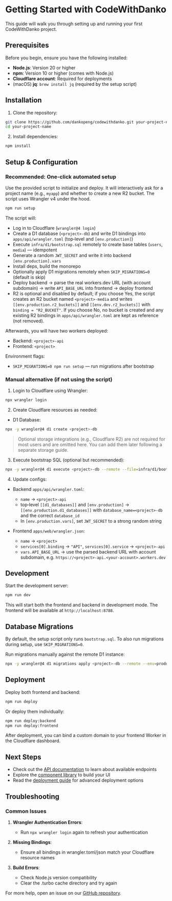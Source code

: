 # Getting Started with CodeWithDanko

This guide will walk you through setting up and running your first CodeWithDanko project.

## Prerequisites

Before you begin, ensure you have the following installed:

- **Node.js**: Version 20 or higher
- **npm**: Version 10 or higher (comes with Node.js)
- **Cloudflare account**: Required for deployments
- (macOS) **jq**: `brew install jq` (required by the setup script)

## Installation

1) Clone the repository:

```bash
git clone https://github.com/dankopeng/codewithdanko.git your-project-name
cd your-project-name
```

2) Install dependencies:

```bash
npm install
```

## Setup & Configuration

### Recommended: One‑click automated setup

Use the provided script to initialize and deploy. It will interactively ask for a project name (e.g., `myapp`) and whether to create a new R2 bucket. The script uses Wrangler v4 under the hood.

```bash
npm run setup
```

The script will:
- Log in to Cloudflare (`wrangler@4 login`)
- Create a D1 database (`<project>-db`) and write D1 bindings into `apps/api/wrangler.toml` (top‑level and `[env.production]`)
- Execute `infra/d1/bootstrap.sql` remotely to create base tables (`users`, `media`) — idempotent
- Generate a random `JWT_SECRET` and write it into backend `[env.production].vars`
- Install deps, build the monorepo
- Optionally apply D1 migrations remotely when `SKIP_MIGRATIONS=0` (default is skip)
- Deploy backend → parse the real workers.dev URL (with account subdomain) → write `API_BASE_URL` into frontend → deploy frontend
- R2 is optional and disabled by default; if you choose Yes, the script creates an R2 bucket named `<project>-media` and writes `[[env.production.r2_buckets]]` and `[[env.dev.r2_buckets]]` with `binding = "R2_BUCKET"`. If you choose No, no bucket is created and any existing R2 bindings in `apps/api/wrangler.toml` are kept as reference (not removed).

Afterwards, you will have two workers deployed:
- Backend: `<project>-api`
- Frontend: `<project>`

Environment flags:

- `SKIP_MIGRATIONS=0 npm run setup` — run migrations after bootstrap

### Manual alternative (if not using the script)

1. Login to Cloudflare using Wrangler:

```bash
npx wrangler login
```

2. Create Cloudflare resources as needed:

- D1 Database:
```bash
npx -y wrangler@4 d1 create <project>-db
```

> Optional storage integrations (e.g., Cloudflare R2) are not required for most users and are omitted here. You can add them later following a separate storage guide.

3. Execute bootstrap SQL (optional but recommended):

```bash
npx -y wrangler@4 d1 execute <project>-db --remote --file=infra/d1/bootstrap.sql
```

4. Update configs:

- Backend `apps/api/wrangler.toml`:
  - `name` → `<project>-api`
  - top‑level `[[d1_databases]]` and `[env.production]` → `[[env.production.d1_databases]]` with `database_name=<project>-db` and the correct `database_id`
  - In `[env.production.vars]`, set `JWT_SECRET` to a strong random string

- Frontend `apps/web/wrangler.json`:
  - `name` → `<project>`
  - `services[0].binding` → `"API"`, `services[0].service` → `<project>-api`
  - `vars.API_BASE_URL` → use the parsed backend URL with account subdomain, e.g. `https://<project>-api.<your-account>.workers.dev`

## Development

Start the development server:

```bash
npm run dev
```

This will start both the frontend and backend in development mode. The frontend will be available at `http://localhost:8788`.

## Database Migrations

By default, the setup script only runs `bootstrap.sql`. To also run migrations during setup, use `SKIP_MIGRATIONS=0`.

Run migrations manually against the remote D1 instance:

```bash
npx -y wrangler@4 d1 migrations apply <project>-db --remote --env=production
```

## Deployment

Deploy both frontend and backend:

```bash
npm run deploy
```

Or deploy them individually:

```bash
npm run deploy:backend
npm run deploy:frontend
```

After deployment, you can bind a custom domain to your frontend Worker in the Cloudflare dashboard.

## Next Steps

- Check out the [API documentation](./api.md) to learn about available endpoints
- Explore the [component library](./components.md) to build your UI
- Read the [deployment guide](./deployment.md) for advanced deployment options

## Troubleshooting

### Common Issues

1. **Wrangler Authentication Errors**:
   - Run `npx wrangler login` again to refresh your authentication

2. **Missing Bindings**:
   - Ensure all bindings in wrangler.toml/json match your Cloudflare resource names

3. **Build Errors**:
   - Check Node.js version compatibility
   - Clear the .turbo cache directory and try again

For more help, open an issue on our [GitHub repository](https://github.com/dankopeng/codewithdanko/issues).
